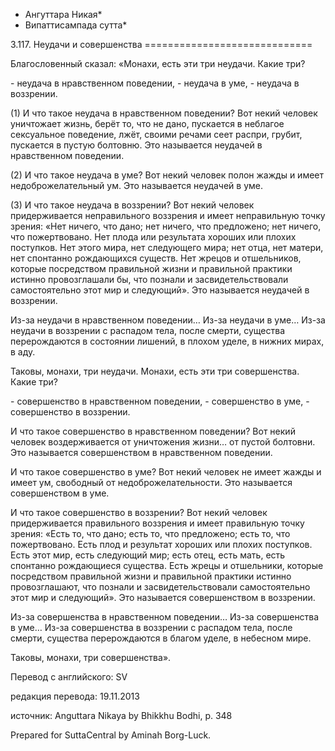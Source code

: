 * Ангуттара Никая*
* Випаттисампада сутта*

3\.117\. Неудачи и совершенства
\=\=\=\=\=\=\=\=\=\=\=\=\=\=\=\=\=\=\=\=\=\=\=\=\=\=\=\=\=

Благословенный сказал: «Монахи, есть эти три неудачи\. Какие три?

\- неудача в нравственном поведении,
\- неудача в уме,
\- неудача в воззрении\.

\(1\) И что такое неудача в нравственном поведении? Вот некий человек уничтожает жизнь, берёт то, что не дано, пускается в неблагое сексуальное поведение, лжёт, своими речами сеет распри, грубит, пускается в пустую болтовню\. Это называется неудачей в нравственном поведении\.

\(2\) И что такое неудача в уме? Вот некий человек полон жажды и имеет недоброжелательный ум\. Это называется неудачей в уме\.

\(3\) И что такое неудача в воззрении? Вот некий человек придерживается неправильного воззрения и имеет неправильную точку зрения: «Нет ничего, что дано; нет ничего, что предложено; нет ничего, что пожертвовано\. Нет плода или результата хороших или плохих поступков\. Нет этого мира, нет следующего мира; нет отца, нет матери, нет спонтанно рождающихся существ\. Нет жрецов и отшельников, которые посредством правильной жизни и правильной практики истинно провозглашали бы, что познали и засвидетельствовали самостоятельно этот мир и следующий»\. Это называется неудачей в воззрении\.

Из\-за неудачи в нравственном поведении… Из\-за неудачи в уме… Из\-за неудачи в воззрении с распадом тела, после смерти, существа перерождаются в состоянии лишений, в плохом уделе, в нижних мирах, в аду\.

Таковы, монахи, три неудачи\. Монахи, есть эти три совершенства\. Какие три?

\- совершенство в нравственном поведении,
\- совершенство в уме,
\- совершенство в воззрении\.

И что такое совершенство в нравственном поведении? Вот некий человек воздерживается от уничтожения жизни… от пустой болтовни\. Это называется совершенством в нравственном поведении\.

И что такое совершенство в уме? Вот некий человек не имеет жажды и имеет ум, свободный от недоброжелательности\. Это называется совершенством в уме\.

И что такое совершенство в воззрении? Вот некий человек придерживается правильного воззрения и имеет правильную точку зрения: «Есть то, что дано; есть то, что предложено; есть то, что пожертвовано\. Есть плод и результат хороших или плохих поступков\. Есть этот мир, есть следующий мир; есть отец, есть мать, есть спонтанно рождающиеся существа\. Есть жрецы и отшельники, которые посредством правильной жизни и правильной практики истинно провозглашают, что познали и засвидетельствовали самостоятельно этот мир и следующий»\. Это называется совершенством в воззрении\.

Из\-за совершенства в нравственном поведении… Из\-за совершенства в уме… Из\-за совершенства в воззрении с распадом тела, после смерти, существа перерождаются в благом уделе, в небесном мире\.

Таковы, монахи, три совершенства»\.

Перевод с английского: SV

редакция перевода: 19\.11\.2013

источник: Anguttara Nikaya by Bhikkhu Bodhi, p\. 348

Prepared for SuttaCentral by Aminah Borg\-Luck\.